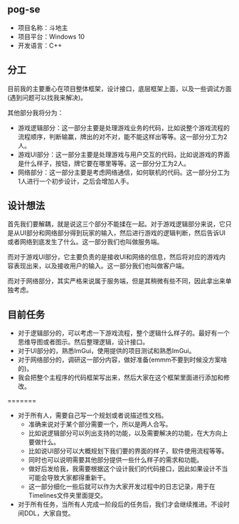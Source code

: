 ## pog-se

- 项目名称：斗地主
- 项目平台：Windows 10
- 开发语言：C++

## 分工

目前我的主要重心在项目整体框架，设计接口，底层框架上面，以及一些调试方面(遇到问题可以找我来解决)。

其他部分我将分为：

- 游戏逻辑部分：这一部分主要是处理游戏业务的代码，比如说整个游戏流程的流程顺序，判断输赢，牌出的对不对，能不能这样出等等。这一部分分工为2人。
- 游戏UI部分：这一部分主要是处理游戏与用户交互的代码，比如说游戏的界面是什么样子，按钮，牌它要在哪里等等。这一部分分工为2人。
- 网络部分：这一部分主要是考虑网络通信，如何联机的代码。这一部分分工为1人进行一个初步设计，之后会增加人手。

## 设计想法

首先我们要解耦，就是说这三个部分不能揉在一起。对于游戏逻辑部分来说，它只是从UI部分和网络部分得到玩家的输入，然后进行游戏的逻辑判断，然后告诉UI或者网络到底发生了什么。这一部分我们也叫做服务端。

而对于游戏UI部分，它主要负责的是接收UI和网络的信息，然后将对应的游戏内容表现出来，以及接收用户的输入。这一部分我们也叫做客户端。

而对于网络部分，其实严格来说属于服务端，但是其稍微有些不同，因此拿出来单独考虑。

## 目前任务

- 对于逻辑部分的，可以考虑一下游戏流程，整个逻辑什么样子的。最好有一个思维导图或者图示。然后整理逻辑，设计接口。
- 对于UI部分的，熟悉ImGui，使用提供的项目测试和熟悉ImGui。
- 对于网络部分的，调研这一部分内容，做好准备(emmm不要到时候没方案啥的)。
- 我会把整个主程序的代码框架写出来，然后大家在这个框架里面进行添加和修改。


=======
- 对于所有人，需要自己写一个规划或者说描述性文档。
    - 准确来说对于某个部分需要一个，所以是两人合写。
    - 比如说逻辑部分可以列出支持的功能，以及需要解决的功能，在大方向上要做什么。
    - 比如说UI部分可以大概规划下我们要的界面的样子，软件使用流程等等。
    - 同时也可以说明需要其他部分提供一些什么样子的需求和功能。
    - 做好后发给我，我需要根据这个设计我们的代码接口，因此如果设计不当可能会导致大家都得重新干。
    - 这一部分细化一些后就可以作为大家开发过程中的日志记录，用于在Timelines文件夹里面提交。
- 对于所有任务，当所有人完成一阶段后的任务后，我们才会继续推进。不设时间DDL，大家自觉。

